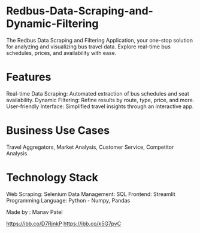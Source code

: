 # Redbus-Data-Scraping-and-Dynamic-Filtering
The Redbus Data Scraping and Filtering Application, your one-stop solution for analyzing and visualizing bus travel data. Explore real-time bus schedules, prices, and availability with ease.

# Features

Real-time Data Scraping: Automated extraction of bus schedules and seat availability.
Dynamic Filtering: Refine results by route, type, price, and more.
User-friendly Interface: Simplified travel insights through an interactive app.
# Business Use Cases
Travel Aggregators, Market Analysis, Customer Service, Competitor Analysis

# Technology Stack
Web Scraping: Selenium
Data Management: SQL
Frontend: Streamlit
Programming Language: Python - Numpy, Pandas

Made by : Manav Patel

https://ibb.co/D7RjnkP
https://ibb.co/k5G7pvC
